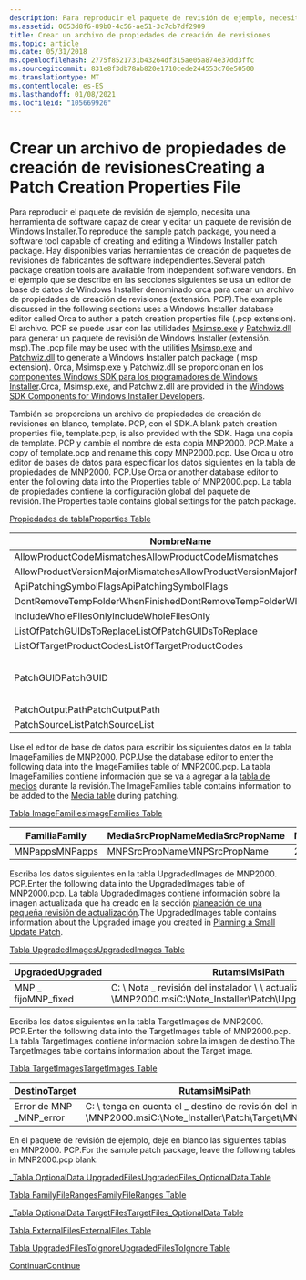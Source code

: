 ```yaml
---
description: Para reproducir el paquete de revisión de ejemplo, necesita una herramienta de software capaz de crear y editar un paquete de revisión de Windows Installer.
ms.assetid: 0653d8f6-89b0-4c56-ae51-3c7cb7df2909
title: Crear un archivo de propiedades de creación de revisiones
ms.topic: article
ms.date: 05/31/2018
ms.openlocfilehash: 2775f8521731b43264df315ae05a874e37dd3ffc
ms.sourcegitcommit: 831e8f3db78ab820e1710cede244553c70e50500
ms.translationtype: MT
ms.contentlocale: es-ES
ms.lasthandoff: 01/08/2021
ms.locfileid: "105669926"
---
```

# <a name="creating-a-patch-creation-properties-file"></a><span data-ttu-id="03f9b-103">Crear un archivo de propiedades de creación de revisiones</span><span class="sxs-lookup"><span data-stu-id="03f9b-103">Creating a Patch Creation Properties File</span></span>

<span data-ttu-id="03f9b-104">Para reproducir el paquete de revisión de ejemplo, necesita una herramienta de software capaz de crear y editar un paquete de revisión de Windows Installer.</span><span class="sxs-lookup"><span data-stu-id="03f9b-104">To reproduce the sample patch package, you need a software tool capable of creating and editing a Windows Installer patch package.</span></span> <span data-ttu-id="03f9b-105">Hay disponibles varias herramientas de creación de paquetes de revisiones de fabricantes de software independientes.</span><span class="sxs-lookup"><span data-stu-id="03f9b-105">Several patch package creation tools are available from independent software vendors.</span></span> <span data-ttu-id="03f9b-106">En el ejemplo que se describe en las secciones siguientes se usa un editor de base de datos de Windows Installer denominado orca para crear un archivo de propiedades de creación de revisiones (extensión. PCP).</span><span class="sxs-lookup"><span data-stu-id="03f9b-106">The example discussed in the following sections uses a Windows Installer database editor called Orca to author a patch creation properties file (.pcp extension).</span></span> <span data-ttu-id="03f9b-107">El archivo. PCP se puede usar con las utilidades [Msimsp.exe](msimsp-exe.md) y [Patchwiz.dll](patchwiz-dll.md) para generar un paquete de revisión de Windows Installer (extensión. msp).</span><span class="sxs-lookup"><span data-stu-id="03f9b-107">The .pcp file may be used with the utilities [Msimsp.exe](msimsp-exe.md) and [Patchwiz.dll](patchwiz-dll.md) to generate a Windows Installer patch package (.msp extension).</span></span> <span data-ttu-id="03f9b-108">Orca, Msimsp.exe y Patchwiz.dll se proporcionan en los [componentes Windows SDK para los programadores de Windows Installer](platform-sdk-components-for-windows-installer-developers.md).</span><span class="sxs-lookup"><span data-stu-id="03f9b-108">Orca, Msimsp.exe, and Patchwiz.dll are provided in the [Windows SDK Components for Windows Installer Developers](platform-sdk-components-for-windows-installer-developers.md).</span></span>

<span data-ttu-id="03f9b-109">También se proporciona un archivo de propiedades de creación de revisiones en blanco, template. PCP, con el SDK.</span><span class="sxs-lookup"><span data-stu-id="03f9b-109">A blank patch creation properties file, template.pcp, is also provided with the SDK.</span></span> <span data-ttu-id="03f9b-110">Haga una copia de template. PCP y cambie el nombre de esta copia MNP2000. PCP.</span><span class="sxs-lookup"><span data-stu-id="03f9b-110">Make a copy of template.pcp and rename this copy MNP2000.pcp.</span></span> <span data-ttu-id="03f9b-111">Use Orca u otro editor de bases de datos para especificar los datos siguientes en la tabla de propiedades de MNP2000. PCP.</span><span class="sxs-lookup"><span data-stu-id="03f9b-111">Use Orca or another database editor to enter the following data into the Properties table of MNP2000.pcp.</span></span> <span data-ttu-id="03f9b-112">La tabla de propiedades contiene la configuración global del paquete de revisión.</span><span class="sxs-lookup"><span data-stu-id="03f9b-112">The Properties table contains global settings for the patch package.</span></span>

[<span data-ttu-id="03f9b-113">Propiedades de tabla</span><span class="sxs-lookup"><span data-stu-id="03f9b-113">Properties Table</span></span>](properties-table-patchwiz-dll-.md)



| <span data-ttu-id="03f9b-114">Nombre</span><span class="sxs-lookup"><span data-stu-id="03f9b-114">Name</span></span>                               | <span data-ttu-id="03f9b-115">Value</span><span class="sxs-lookup"><span data-stu-id="03f9b-115">Value</span></span>                                  |
|------------------------------------|----------------------------------------|
| <span data-ttu-id="03f9b-116">AllowProductCodeMismatches</span><span class="sxs-lookup"><span data-stu-id="03f9b-116">AllowProductCodeMismatches</span></span>         | <span data-ttu-id="03f9b-117">1</span><span class="sxs-lookup"><span data-stu-id="03f9b-117">1</span></span>                                      |
| <span data-ttu-id="03f9b-118">AllowProductVersionMajorMismatches</span><span class="sxs-lookup"><span data-stu-id="03f9b-118">AllowProductVersionMajorMismatches</span></span> | <span data-ttu-id="03f9b-119">1</span><span class="sxs-lookup"><span data-stu-id="03f9b-119">1</span></span>                                      |
| <span data-ttu-id="03f9b-120">ApiPatchingSymbolFlags</span><span class="sxs-lookup"><span data-stu-id="03f9b-120">ApiPatchingSymbolFlags</span></span>             | <span data-ttu-id="03f9b-121">0x00000000</span><span class="sxs-lookup"><span data-stu-id="03f9b-121">0x00000000</span></span>                             |
| <span data-ttu-id="03f9b-122">DontRemoveTempFolderWhenFinished</span><span class="sxs-lookup"><span data-stu-id="03f9b-122">DontRemoveTempFolderWhenFinished</span></span>   | <span data-ttu-id="03f9b-123">1</span><span class="sxs-lookup"><span data-stu-id="03f9b-123">1</span></span>                                      |
| <span data-ttu-id="03f9b-124">IncludeWholeFilesOnly</span><span class="sxs-lookup"><span data-stu-id="03f9b-124">IncludeWholeFilesOnly</span></span>              | <span data-ttu-id="03f9b-125">0</span><span class="sxs-lookup"><span data-stu-id="03f9b-125">0</span></span>                                      |
| <span data-ttu-id="03f9b-126">ListOfPatchGUIDsToReplace</span><span class="sxs-lookup"><span data-stu-id="03f9b-126">ListOfPatchGUIDsToReplace</span></span>          |                                        |
| <span data-ttu-id="03f9b-127">ListOfTargetProductCodes</span><span class="sxs-lookup"><span data-stu-id="03f9b-127">ListOfTargetProductCodes</span></span>           | \*                                     |
| <span data-ttu-id="03f9b-128">PatchGUID</span><span class="sxs-lookup"><span data-stu-id="03f9b-128">PatchGUID</span></span>                          | <span data-ttu-id="03f9b-129">{5406B219-A1AC-4BC4-8695-72292C8195AC}</span><span class="sxs-lookup"><span data-stu-id="03f9b-129">{5406B219-A1AC-4BC4-8695-72292C8195AC}</span></span> |
| <span data-ttu-id="03f9b-130">PatchOutputPath</span><span class="sxs-lookup"><span data-stu-id="03f9b-130">PatchOutputPath</span></span>                    | <span data-ttu-id="03f9b-131">c: \\ salida. MSP</span><span class="sxs-lookup"><span data-stu-id="03f9b-131">c:\\output.msp</span></span>                         |
| <span data-ttu-id="03f9b-132">PatchSourceList</span><span class="sxs-lookup"><span data-stu-id="03f9b-132">PatchSourceList</span></span>                    | <span data-ttu-id="03f9b-133">PatchSourceList</span><span class="sxs-lookup"><span data-stu-id="03f9b-133">PatchSourceList</span></span>                        |



 

<span data-ttu-id="03f9b-134">Use el editor de base de datos para escribir los siguientes datos en la tabla ImageFamilies de MNP2000. PCP.</span><span class="sxs-lookup"><span data-stu-id="03f9b-134">Use the database editor to enter the following data into the ImageFamilies table of MNP2000.pcp.</span></span> <span data-ttu-id="03f9b-135">La tabla ImageFamilies contiene información que se va a agregar a la [tabla de medios](media-table.md) durante la revisión.</span><span class="sxs-lookup"><span data-stu-id="03f9b-135">The ImageFamilies table contains information to be added to the [Media table](media-table.md) during patching.</span></span>

[<span data-ttu-id="03f9b-136">Tabla ImageFamilies</span><span class="sxs-lookup"><span data-stu-id="03f9b-136">ImageFamilies Table</span></span>](imagefamilies-table-patchwiz-dll-.md)



| <span data-ttu-id="03f9b-137">Familia</span><span class="sxs-lookup"><span data-stu-id="03f9b-137">Family</span></span>  | <span data-ttu-id="03f9b-138">MediaSrcPropName</span><span class="sxs-lookup"><span data-stu-id="03f9b-138">MediaSrcPropName</span></span> | <span data-ttu-id="03f9b-139">MediaDiskId</span><span class="sxs-lookup"><span data-stu-id="03f9b-139">MediaDiskId</span></span> | <span data-ttu-id="03f9b-140">FileSequenceStart</span><span class="sxs-lookup"><span data-stu-id="03f9b-140">FileSequenceStart</span></span> | <span data-ttu-id="03f9b-141">DiskPrompt</span><span class="sxs-lookup"><span data-stu-id="03f9b-141">DiskPrompt</span></span> | <span data-ttu-id="03f9b-142">VolumeLabel</span><span class="sxs-lookup"><span data-stu-id="03f9b-142">VolumeLabel</span></span> |
|---------|------------------|-------------|-------------------|------------|-------------|
| <span data-ttu-id="03f9b-143">MNPapps</span><span class="sxs-lookup"><span data-stu-id="03f9b-143">MNPapps</span></span> | <span data-ttu-id="03f9b-144">MNPSrcPropName</span><span class="sxs-lookup"><span data-stu-id="03f9b-144">MNPSrcPropName</span></span>   | <span data-ttu-id="03f9b-145">2</span><span class="sxs-lookup"><span data-stu-id="03f9b-145">2</span></span>           | <span data-ttu-id="03f9b-146">1000</span><span class="sxs-lookup"><span data-stu-id="03f9b-146">1000</span></span>              |            |             |



 

<span data-ttu-id="03f9b-147">Escriba los datos siguientes en la tabla UpgradedImages de MNP2000. PCP.</span><span class="sxs-lookup"><span data-stu-id="03f9b-147">Enter the following data into the UpgradedImages table of MNP2000.pcp.</span></span> <span data-ttu-id="03f9b-148">La tabla UpgradedImages contiene información sobre la imagen actualizada que ha creado en la sección [planeación de una pequeña revisión de actualización](planning-a-small-update-patch.md).</span><span class="sxs-lookup"><span data-stu-id="03f9b-148">The UpgradedImages table contains information about the Upgraded image you created in [Planning a Small Update Patch](planning-a-small-update-patch.md).</span></span>

[<span data-ttu-id="03f9b-149">Tabla UpgradedImages</span><span class="sxs-lookup"><span data-stu-id="03f9b-149">UpgradedImages Table</span></span>](upgradedimages-table-patchwiz-dll-.md)



| <span data-ttu-id="03f9b-150">Upgraded</span><span class="sxs-lookup"><span data-stu-id="03f9b-150">Upgraded</span></span>   | <span data-ttu-id="03f9b-151">Rutamsi</span><span class="sxs-lookup"><span data-stu-id="03f9b-151">MsiPath</span></span>                                           | <span data-ttu-id="03f9b-152">PatchMsiPath</span><span class="sxs-lookup"><span data-stu-id="03f9b-152">PatchMsiPath</span></span> | <span data-ttu-id="03f9b-153">SymbolPaths</span><span class="sxs-lookup"><span data-stu-id="03f9b-153">SymbolPaths</span></span> | <span data-ttu-id="03f9b-154">Familia</span><span class="sxs-lookup"><span data-stu-id="03f9b-154">Family</span></span>  |
|------------|---------------------------------------------------|--------------|-------------|---------|
| <span data-ttu-id="03f9b-155">MNP \_ fijo</span><span class="sxs-lookup"><span data-stu-id="03f9b-155">MNP\_fixed</span></span> | <span data-ttu-id="03f9b-156">C: \\ Nota \_ revisión del instalador \\ \\ actualizada \\MNP2000.msi</span><span class="sxs-lookup"><span data-stu-id="03f9b-156">C:\\Note\_Installer\\Patch\\Upgraded\\MNP2000.msi</span></span> |              |             | <span data-ttu-id="03f9b-157">MNPapps</span><span class="sxs-lookup"><span data-stu-id="03f9b-157">MNPapps</span></span> |



 

<span data-ttu-id="03f9b-158">Escriba los datos siguientes en la tabla TargetImages de MNP2000. PCP.</span><span class="sxs-lookup"><span data-stu-id="03f9b-158">Enter the following data into the TargetImages table of MNP2000.pcp.</span></span> <span data-ttu-id="03f9b-159">La tabla TargetImages contiene información sobre la imagen de destino.</span><span class="sxs-lookup"><span data-stu-id="03f9b-159">The TargetImages table contains information about the Target image.</span></span>

[<span data-ttu-id="03f9b-160">Tabla TargetImages</span><span class="sxs-lookup"><span data-stu-id="03f9b-160">TargetImages Table</span></span>](targetimages-table-patchwiz-dll-.md)



| <span data-ttu-id="03f9b-161">Destino</span><span class="sxs-lookup"><span data-stu-id="03f9b-161">Target</span></span>     | <span data-ttu-id="03f9b-162">Rutamsi</span><span class="sxs-lookup"><span data-stu-id="03f9b-162">MsiPath</span></span>                                         | <span data-ttu-id="03f9b-163">SymbolPaths</span><span class="sxs-lookup"><span data-stu-id="03f9b-163">SymbolPaths</span></span> | <span data-ttu-id="03f9b-164">Upgraded</span><span class="sxs-lookup"><span data-stu-id="03f9b-164">Upgraded</span></span>   | <span data-ttu-id="03f9b-165">Pedido</span><span class="sxs-lookup"><span data-stu-id="03f9b-165">Order</span></span> | <span data-ttu-id="03f9b-166">ProductValidateFlags</span><span class="sxs-lookup"><span data-stu-id="03f9b-166">ProductValidateFlags</span></span> | <span data-ttu-id="03f9b-167">IgnoreMissingSrcFiles</span><span class="sxs-lookup"><span data-stu-id="03f9b-167">IgnoreMissingSrcFiles</span></span> |
|------------|-------------------------------------------------|-------------|------------|-------|----------------------|-----------------------|
| <span data-ttu-id="03f9b-168">Error de MNP \_</span><span class="sxs-lookup"><span data-stu-id="03f9b-168">MNP\_error</span></span> | <span data-ttu-id="03f9b-169">C: \\ tenga en cuenta el \_ destino de revisión del instalador \\ \\ \\MNP2000.msi</span><span class="sxs-lookup"><span data-stu-id="03f9b-169">C:\\Note\_Installer\\Patch\\Target\\MNP2000.msi</span></span> |             | <span data-ttu-id="03f9b-170">MNP \_ fijo</span><span class="sxs-lookup"><span data-stu-id="03f9b-170">MNP\_fixed</span></span> | <span data-ttu-id="03f9b-171">1</span><span class="sxs-lookup"><span data-stu-id="03f9b-171">1</span></span>     |                      | <span data-ttu-id="03f9b-172">0</span><span class="sxs-lookup"><span data-stu-id="03f9b-172">0</span></span>                     |



 

<span data-ttu-id="03f9b-173">En el paquete de revisión de ejemplo, deje en blanco las siguientes tablas en MNP2000. PCP.</span><span class="sxs-lookup"><span data-stu-id="03f9b-173">For the sample patch package, leave the following tables in MNP2000.pcp blank.</span></span>

[<span data-ttu-id="03f9b-174">\_Tabla OptionalData UpgradedFiles</span><span class="sxs-lookup"><span data-stu-id="03f9b-174">UpgradedFiles\_OptionalData Table</span></span>](upgradedfiles-optionaldata-table-patchwiz-dll-.md)

[<span data-ttu-id="03f9b-175">Tabla FamilyFileRanges</span><span class="sxs-lookup"><span data-stu-id="03f9b-175">FamilyFileRanges Table</span></span>](familyfileranges-table-patchwiz-dll-.md)

[<span data-ttu-id="03f9b-176">\_Tabla OptionalData TargetFiles</span><span class="sxs-lookup"><span data-stu-id="03f9b-176">TargetFiles\_OptionalData Table</span></span>](targetfiles-optionaldata-table-patchwiz-dll-.md)

[<span data-ttu-id="03f9b-177">Tabla ExternalFiles</span><span class="sxs-lookup"><span data-stu-id="03f9b-177">ExternalFiles Table</span></span>](externalfiles-table-patchwiz-dll-.md)

[<span data-ttu-id="03f9b-178">Tabla UpgradedFilesToIgnore</span><span class="sxs-lookup"><span data-stu-id="03f9b-178">UpgradedFilesToIgnore Table</span></span>](upgradedfilestoignore-table-patchwiz-dll-.md)

[<span data-ttu-id="03f9b-179">Continuar</span><span class="sxs-lookup"><span data-stu-id="03f9b-179">Continue</span></span>](generating-a-patch-package.md)

 

 



